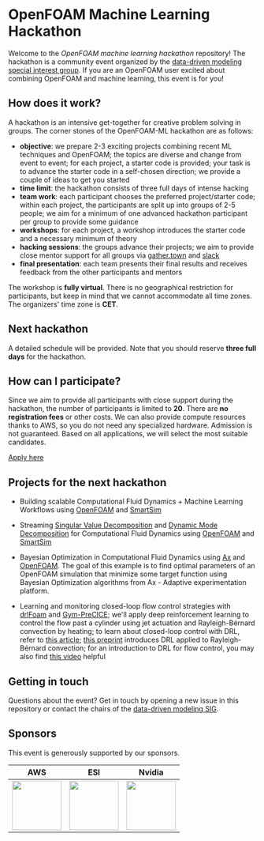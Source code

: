 # OpenFOAM Machine Learning Hackathon

Welcome to the *OpenFOAM machine learning hackathon* repository! The hackathon is a community event organized by the [data-driven modeling special interest group](https://wiki.openfoam.com/Data_Driven_Modelling_Special_Interest_Group). If you are an OpenFOAM user excited about combining OpenFOAM and machine learning, this event is for you!

## How does it work?

A hackathon is an intensive get-together for creative problem solving in groups. The corner stones of the OpenFOAM-ML hackathon are as follows:

- **objective**: we prepare 2-3 exciting projects combining recent ML techniques and OpenFOAM; the topics are diverse and change from event to event; for each project, a starter code is provided; your task is to advance the starter code in a self-chosen direction; we provide a couple of ideas to get you started
- **time limit**: the hackathon consists of three full days of intense hacking
- **team work**: each participant chooses the preferred project/starter code; within each project, the participants are split up into groups of 2-5 people; we aim for a minimum of one advanced hackathon participant per group to provide some guidance
- **workshops**: for each project, a workshop introduces the starter code and a necessary minimum of theory
- **hacking sessions**: the groups advance their projects; we aim to provide close mentor support for all groups via [gather.town](https://www.gather.town/) and [slack](https://slack.com/)
- **final presentation**: each team presents their final results and receives feedback from the other participants and mentors

The workshop is **fully virtual**. There is no geographical restriction for participants, but keep in mind that we cannot accommodate all time zones. The organizers' time zone is **CET**.

## Next hackathon

A detailed schedule will be provided. Note that you should reserve **three full days** for the hackathon.

## How can I participate?

Since we aim to provide all participants with close support during the hackathon, the number of participants is limited to **20**. There are **no registration fees** or other costs. We can also provide compute resources thanks to AWS, so you do not need any specialized hardware. Admission is not guaranteed. Based on all applications, we will select the most suitable candidates.

[Apply here](https://forms.gle/HTH8VtX44qhpwMoq9)

## Projects for the next hackathon

- Building scalable Computational Fluid Dynamics + Machine Learning Workflows using [OpenFOAM](https://www.openfoam.com/) and [SmartSim](https://github.com/CrayLabs/SmartSim) 

- Streaming [Singular Value Decomposition](https://www.youtube.com/watch?v=gXbThCXjZFM&list=PLMrJAkhIeNNSVjnsviglFoY2nXildDCcv) and [Dynamic Mode Decomposition](https://www.youtube.com/watch?v=sQvrK8AGCAo&pp=ygUoc3RldmUgYnJ1bnRvbiBkeW5hbWljIG1vZGUgZGVjb21wb3NpdGlvbg%3D%3D) for Computational Fluid Dynamics using [OpenFOAM](https://www.openfoam.com/) and [SmartSim](https://github.com/CrayLabs/SmartSim)

- Bayesian Optimization in Computational Fluid Dynamics using [Ax](https://ax.dev/) and [OpenFOAM](https://www.openfoam.com/documentation/guides/latest/doc/). The goal of this example is to find optimal parameters of an OpenFOAM simulation that minimize some target function using Bayesian Optimization algorithms from Ax - Adaptive experimentation platform.

- Learning and monitoring closed-loop flow control strategies with [drlFoam](https://github.com/OFDataCommittee/drlfoam) and [Gym-PreCICE](https://github.com/gymprecice/gymprecice); we'll apply deep reinforcement learning to control the flow past a cylinder using jet actuation and Rayleigh-Bérnard convection by heating; to learn about closed-loop control with DRL, refer to [this article](https://arxiv.org/pdf/1906.10382.pdf); [this preprint](https://arxiv.org/abs/2304.02370) introduces DRL applied to Rayleigh-Bérnard convection; for an introduction to DRL for flow control, you may also find [this video](https://www.youtube.com/watch?v=q1AxT8grMdk&t=3897s) helpful

## Getting in touch

Questions about the event? Get in touch by opening a new issue in this repository or contact the chairs of the [data-driven modeling SIG](https://wiki.openfoam.com/Data_Driven_Modelling_Special_Interest_Group).

## Sponsors

This event is generously supported by our sponsors.

 AWS | ESI | Nvidia
:---:|:---:|:------:
| <img src="https://upload.wikimedia.org/wikipedia/commons/thumb/9/93/Amazon_Web_Services_Logo.svg/1280px-Amazon_Web_Services_Logo.svg.png" height="100" />  | <img src="https://upload.wikimedia.org/wikipedia/de/2/27/ESI_Group_Logo.svg" height="100" />  | <img src="https://www.nvidia.com/content/dam/en-zz/Solutions/about-nvidia/logo-and-brand/01-nvidia-logo-vert-500x200-2c50-d.png" height="100" /> 
